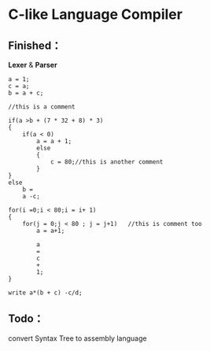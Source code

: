 <h1>C-like Language Compiler</h1>

<h2>Finished：</h2>
<b>Lexer</b> & <b>Parser</b> <br />

	a = 1;
	c = a;
	b = a + c;

	//this is a comment

	if(a >b + (7 * 32 + 8) * 3)
	{
		if(a < 0)
			a = a + 1;
			else
			{
				c = 80;//this is another comment
			}
	}
	else
		b = 
		a -c;

	for(i =0;i < 80;i = i+ 1)
	{
		for(j = 0;j < 80 ; j = j+1)   //this is comment too
			a = a+1;

			a 
			= 
			c 
			+ 
			1;
	}

	write a*(b + c) -c/d;


<h2>Todo：</h2>
convert Syntax Tree to assembly language
